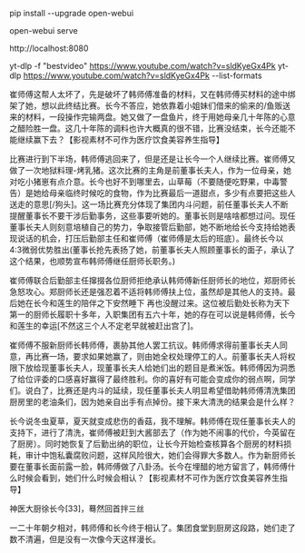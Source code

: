 
pip install --upgrade open-webui 

open-webui serve

http://localhost:8080







yt-dlp -f "bestvideo" https://www.youtube.com/watch?v=sldKyeGx4Pk
yt-dlp https://www.youtube.com/watch?v=sldKyeGx4Pk --list-formats








崔师傅这帮人太坏了，先是破坏了韩师傅准备的材料，又在韩师傅买材料的途中绑架了她，想以此终结比赛。长今不答应，她依靠着小姐妹们借来的偷来的/鱼贩送来的材料，一段操作完输两盘。她又做了一盘鱼片，终于用她母亲几十年陈的心意之醋险胜一盘。这几十年陈的调料也许大概真的很不错，比赛没结束，长今还能不能继续赢下去？【影视素材不可作为医疗饮食美容养生指导】


比赛进行到下半场，韩师傅逃回来了，但是还是让长今一个人继续比赛。崔师傅又做了一次地狱料理-烤乳猪。这次比赛的主角是前董事长夫人，作为一位母亲，她对吃小猪崽有点介意。长今也好不到哪里去，山草莓（不要随便吃野果，中毒警告）是她给母亲临终时候吃的食物，作为比赛最后一道甜点，多少有点要把这些人送走的意思[/狗头]。这一场比赛充分体现了集团内斗问题，前任董事长夫人不断提醒董事长不要干涉后勤事务，这些事要听她的。董事长则是啥啥都想过问。现任董事长夫人则刻意培植自己的势力，争取接管后勤部，她不断地给长今支持给她表现说话的机会，打压后勤部主任和崔师傅（崔师傅是太后的班底）。最终长今以4:3微弱优势胜出(董事长抢先表扬了她，前董事长夫人照顾董事长的面子，承认了这个结果，也顺势宣布韩师傅继任厨师长职务。) 


崔师傅联合后勤部主任撺掇各位厨师拒绝承认韩师傅新任厨师长的地位，郑厨师长急怒攻心。郑厨师长还是强忍着不适将韩师傅扶上位，虽然却是其他人的支持。最后她在长今和莲生的陪伴之下安然睡下 再也没醒过来。这位被后勤处长称为天下第一的厨师长履职十多年，入职集团有五六十年，她的存在可以说是韩师傅，长今和莲生的幸运[不然这三个人不定老早就被赶出宫了]。

崔师傅不服新厨师长韩师傅，裹胁其他人罢工抗议。韩师傅求得前董事长夫人同意，再比赛一场，要求如果她赢了，则由她全权处理停工的人。前董事长夫人将权限下放给现董事长夫人，现董事长夫人给她们出的题目是煮米饭。韩师傅因为洞悉了给位评委的口感喜好赢得了最终胜利。你的喜好有可能会变成你的弱点啊，同学们。说白了，比赛还是内斗的延续，现任董事长夫人明显希望借助韩师傅清洗集团厨房里的老油条们，因为她亲自出手有点掉份。接下来大清洗的结果会是什么样？

长今说冬虫夏草，夏天就变成悲伤的香菇，我不理解。韩师傅在现任董事长夫人的支持下，进行了清洗，崔师傅被赶到大酱部去了（作为她不闹事的代价，今英留在了厨房）。同时她恢复了后勤出纳的职位，让长今开始检查核算各个厨房的材料损耗，审计中饱私囊腐败问题，这样风险很大，她们会得罪大多数人。作为新厨师长要在董事长面前露一脸，韩师傅做了八卦汤。长今在埋醋的地方留言了，韩师傅什么时候会看到，她们什么时候会相认？【影视素材不可作为医疗饮食美容养生指导】


神医大厨徐长今[33]，蓦然回首拌三丝

一二十年朝夕相对，韩师傅和长今终于相认了。集团食堂到厨房这段路，她们走了数不清遍，但是没有一次像今天这样漫长。